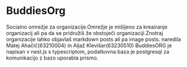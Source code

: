 # BuddiesOrg
Socialno omrežje za organizacije.Omrežje je mišljeno za kreairanje organizacij ali pa da se pridružiš že obstoječi organizaciji.Znotraj organizacije lahko objavlaš markdown posts ali pa image posts.
naredila Matej Ahačič(63210004) in Aljaž Klevišar(63230510)
BuddiesORG je napisan v nest.js s typescriptom, podatkovna baza je postgresql za komunikacijo z bazo uporabla prismo.

